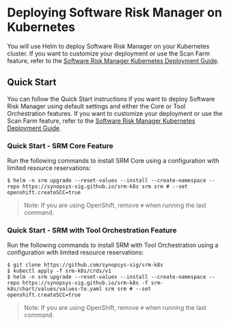 # Deploying Software Risk Manager on Kubernetes

You will use Helm to deploy Software Risk Manager on your Kubernetes cluster. If you want to customize your deployment or use the Scan Farm feature, refer to the [Software Risk Manager Kubernetes Deployment Guide](docs/DeploymentGuide.md).

## Quick Start

You can follow the Quick Start instructions if you want to deploy Software Risk Manager using default settings and either the Core or Tool Orchestration features. If you want to customize your deployment or use the Scan Farm feature, refer to the [Software Risk Manager Kubernetes Deployment Guide](docs/DeploymentGuide.md).

### Quick Start - SRM Core Feature

Run the following commands to install SRM Core using a configuration with limited resource reservations:

```
$ helm -n srm upgrade --reset-values --install --create-namespace --repo https://synopsys-sig.github.io/srm-k8s srm srm # --set openshift.createSCC=true
```

>Note: If you are using OpenShift, remove `#` when running the last command.

### Quick Start - SRM with Tool Orchestration Feature

Run the following commands to install SRM with Tool Orchestration using a configuration with limited resource reservations:

```
$ git clone https://github.com/synopsys-sig/srm-k8s
$ kubectl apply -f srm-k8s/crds/v1
$ helm -n srm upgrade --reset-values --install --create-namespace --repo https://synopsys-sig.github.io/srm-k8s -f srm-k8s/chart/values/values-to.yaml srm srm # --set openshift.createSCC=true
```

>Note: If you are using OpenShift, remove `#` when running the last command.

